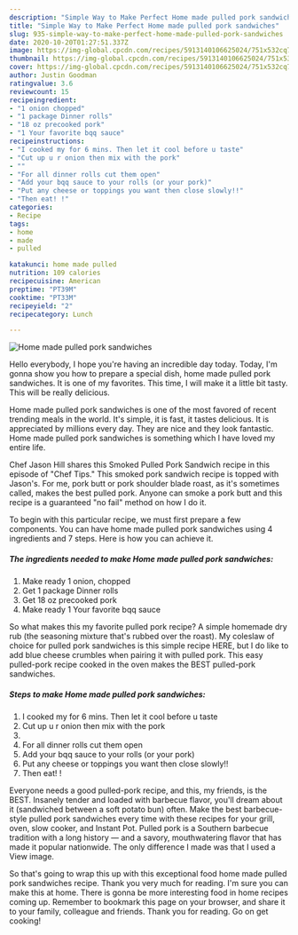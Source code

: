 ```yaml
---
description: "Simple Way to Make Perfect Home made pulled pork sandwiches"
title: "Simple Way to Make Perfect Home made pulled pork sandwiches"
slug: 935-simple-way-to-make-perfect-home-made-pulled-pork-sandwiches
date: 2020-10-20T01:27:51.337Z
image: https://img-global.cpcdn.com/recipes/5913140106625024/751x532cq70/home-made-pulled-pork-sandwiches-recipe-main-photo.jpg
thumbnail: https://img-global.cpcdn.com/recipes/5913140106625024/751x532cq70/home-made-pulled-pork-sandwiches-recipe-main-photo.jpg
cover: https://img-global.cpcdn.com/recipes/5913140106625024/751x532cq70/home-made-pulled-pork-sandwiches-recipe-main-photo.jpg
author: Justin Goodman
ratingvalue: 3.6
reviewcount: 15
recipeingredient:
- "1 onion chopped"
- "1 package Dinner rolls"
- "18 oz precooked pork"
- "1 Your favorite bqq sauce"
recipeinstructions:
- "I cooked my for 6 mins. Then let it cool before u taste"
- "Cut up u r onion then mix with the pork"
- ""
- "For all dinner rolls cut them open"
- "Add your bqq sauce to your rolls (or your pork)"
- "Put any cheese or toppings you want then close slowly!!"
- "Then eat! !"
categories:
- Recipe
tags:
- home
- made
- pulled

katakunci: home made pulled 
nutrition: 109 calories
recipecuisine: American
preptime: "PT39M"
cooktime: "PT33M"
recipeyield: "2"
recipecategory: Lunch

---
```



![Home made pulled pork sandwiches](https://img-global.cpcdn.com/recipes/5913140106625024/751x532cq70/home-made-pulled-pork-sandwiches-recipe-main-photo.jpg)

Hello everybody, I hope you're having an incredible day today. Today, I'm gonna show you how to prepare a special dish, home made pulled pork sandwiches. It is one of my favorites. This time, I will make it a little bit tasty. This will be really delicious.

Home made pulled pork sandwiches is one of the most favored of recent trending meals in the world. It's simple, it is fast, it tastes delicious. It is appreciated by millions every day. They are nice and they look fantastic. Home made pulled pork sandwiches is something which I have loved my entire life.

Chef Jason Hill shares this Smoked Pulled Pork Sandwich recipe in this episode of &#34;Chef Tips.&#34; This smoked pork sandwich recipe is topped with Jason&#39;s. For me, pork butt or pork shoulder blade roast, as it&#39;s sometimes called, makes the best pulled pork. Anyone can smoke a pork butt and this recipe is a guaranteed &#34;no fail&#34; method on how I do it.


To begin with this particular recipe, we must first prepare a few components. You can have home made pulled pork sandwiches using 4 ingredients and 7 steps. Here is how you can achieve it.

<!--inarticleads1-->

##### The ingredients needed to make Home made pulled pork sandwiches:

1. Make ready 1 onion, chopped
1. Get 1 package Dinner rolls
1. Get 18 oz precooked pork
1. Make ready 1 Your favorite bqq sauce


So what makes this my favorite pulled pork recipe? A simple homemade dry rub (the seasoning mixture that&#39;s rubbed over the roast). My coleslaw of choice for pulled pork sandwiches is this simple recipe HERE, but I do like to add blue cheese crumbles when pairing it with pulled pork. This easy pulled-pork recipe cooked in the oven makes the BEST pulled-pork sandwiches. 

<!--inarticleads2-->

##### Steps to make Home made pulled pork sandwiches:

1. I cooked my for 6 mins. Then let it cool before u taste
1. Cut up u r onion then mix with the pork
1. 
1. For all dinner rolls cut them open
1. Add your bqq sauce to your rolls (or your pork)
1. Put any cheese or toppings you want then close slowly!!
1. Then eat! !


Everyone needs a good pulled-pork recipe, and this, my friends, is the BEST. Insanely tender and loaded with barbecue flavor, you&#39;ll dream about it (sandwiched between a soft potato bun) often. Make the best barbecue-style pulled pork sandwiches every time with these recipes for your grill, oven, slow cooker, and Instant Pot. Pulled pork is a Southern barbecue tradition with a long history — and a savory, mouthwatering flavor that has made it popular nationwide. The only difference I made was that I used a View image. 

So that's going to wrap this up with this exceptional food home made pulled pork sandwiches recipe. Thank you very much for reading. I'm sure you can make this at home. There is gonna be more interesting food in home recipes coming up. Remember to bookmark this page on your browser, and share it to your family, colleague and friends. Thank you for reading. Go on get cooking!
